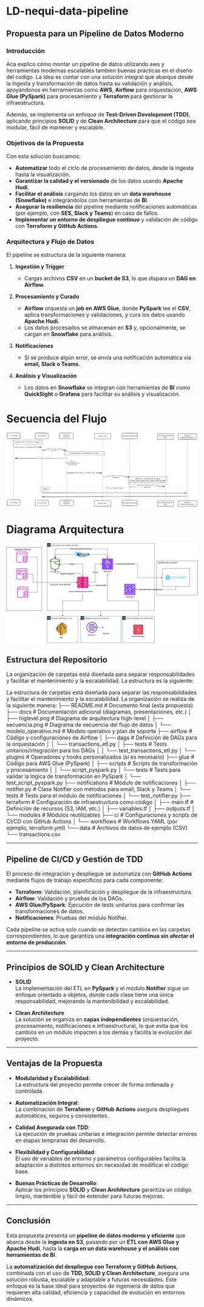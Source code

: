 # LD-nequi-data-pipeline

## Propuesta para un Pipeline de Datos Moderno

### Introducción

Aca explico cómo montar un pipeline de datos utilizando aws y herramientas modernas escalables tambien buenas prácticas en el diseño del codigo. La idea es contar con una solución integral que abarque desde la ingesta y transformación de datos hasta su validación y análisis, apoyándonos en herramientas como **AWS**, **Airflow** para orquestación, **AWS Glue (PySpark)** para procesamiento y **Terraform** para gestionar la infraestructura.

Además, se implementa un enfoque de **Test-Driven Development (TDD)**, aplicando principios **SOLID** y de **Clean Architecture** para que el código sea modular, fácil de mantener y escalable.

### Objetivos de la Propuesta

Con esta solución buscamos:

- **Automatizar** todo el ciclo de procesamiento de datos, desde la ingesta hasta la visualización.
- **Garantizar la calidad y el versionado** de los datos usando **Apache Hudi**.
- **Facilitar el análisis** cargando los datos en un **data warehouse (Snowflake)** e integrándolos con herramientas de **BI**.
- **Asegurar la resiliencia** del pipeline mediante notificaciones automáticas (por ejemplo, con **SES, Slack y Teams**) en caso de fallos.
- **Implementar un entorno de despliegue continuo** y validación de código con **Terraform y GitHub Actions**.

### Arquitectura y Flujo de Datos

El pipeline se estructura de la siguiente manera:

1. **Ingestión y Trigger**

   - Cargas archivos **CSV** en un **bucket de S3**, lo que dispara un **DAG en Airflow**.

2. **Procesamiento y Curado**

   - **Airflow** orquesta un **job en AWS Glue**, donde **PySpark** lee el **CSV**, aplica transformaciones y validaciones, y cura los datos usando **Apache Hudi**.
   - Los datos procesados se almacenan en **S3** y, opcionalmente, se cargan en **Snowflake** para análisis.

3. **Notificaciones**

   - Si se produce algún error, se envía una notificación automática vía **email, Slack o Teams**.

4. **Análisis y Visualización**
   - Los datos en **Snowflake** se integran con herramientas de **BI** como **QuickSight** o **Grafana** para facilitar su análisis y visualización.

# Secuencia del Flujo

![secuence](image.png)

# Diagrama Arquitectura

![arquitectura](arquitetcura.svg)

## Estructura del Repositorio

La organización de carpetas está diseñada para separar responsabilidades y facilitar el mantenimiento y la escalabilidad. La estructura es la siguiente:

La estructura de carpetas está diseñada para separar las responsabilidades y facilitar el mantenimiento y la escalabilidad. La organización se realiza de la siguiente manera:
├── README.md # Documento final (esta propuesta)
├── docs # Documentación adicional (diagramas, presentaciones, etc.)
│ ├── higlevel.png # Diagrama de arquitectura high-level
│ ├── secuencia.png # Diagrama de secuencia del flujo de datos
│ └── modelo_operativo.md # Modelo operativo y plan de soporte
├── airflow # Código y configuraciones de Airflow
│ ├── dags # Definición de DAGs para la orquestación
│ │ └── transactions_etl.py
│ ├── tests # Tests unitarios/integración para los DAGs
│ │ └── test_transactions_etl.py
│ └── plugins # Operadores y hooks personalizados (si es necesario)
├── glue # Código para AWS Glue (PySpark)
│ ├── scripts # Scripts de transformación y procesamiento
│ │ └── script_pyspark.py
│ └── tests # Tests para validar la lógica de transformación en PySpark
│ └── test_script_pyspark.py
├── notifications # Módulo de notificaciones
│ ├── notifier.py # Clase Notifier con métodos para email, Slack y Teams
│ └── tests # Tests para el módulo de notificaciones
│ └── test_notifier.py
├── terraform # Configuración de infraestructura como código
│ ├── main.tf # Definición de recursos (S3, IAM, etc.)
│ ├── variables.tf
│ ├── outputs.tf
│ └── modules # Módulos reutilizables
├── ci # Configuraciones y scripts de CI/CD con GitHub Actions
│ └── workflows # Workflows YAML (por ejemplo, terraform.yml)
└── data # Archivos de datos de ejemplo (CSV)
└── transactions.csv

---

## Pipeline de CI/CD y Gestión de TDD

El proceso de integración y despliegue se automatiza con **GitHub Actions** mediante flujos de trabajo específicos para cada componente:

- **Terraform**: Validación, planificación y despliegue de la infraestructura.
- **Airflow**: Validación y pruebas de los DAGs.
- **AWS Glue/PySpark**: Ejecución de tests unitarios para confirmar las transformaciones de datos.
- **Notificaciones**: Pruebas del módulo Notifier.

Cada pipeline se activa solo cuando se detectan cambios en las carpetas correspondientes, lo que garantiza una **integración continua sin afectar el entorno de producción**.

---

## Principios de SOLID y Clean Architecture

- **SOLID**  
  La implementación del ETL en **PySpark** y el módulo **Notifier** sigue un enfoque orientado a objetos, donde cada clase tiene una única responsabilidad, mejorando la mantenibilidad y escalabilidad.

- **Clean Architecture**  
  La solución se organiza en **capas independientes** (orquestación, procesamiento, notificaciones e infraestructura), lo que evita que los cambios en un módulo impacten a los demás y facilita la evolución del proyecto.

---

## Ventajas de la Propuesta

- **Modularidad y Escalabilidad**:  
  La estructura del proyecto permite crecer de forma ordenada y controlada.

- **Automatización Integral**:  
  La combinación de **Terraform** y **GitHub Actions** asegura despliegues automáticos, seguros y consistentes.

- **Calidad Asegurada con TDD**:  
  La ejecución de pruebas unitarias e integración permite detectar errores en etapas tempranas del desarrollo.

- **Flexibilidad y Configurabilidad**:  
  El uso de variables de entorno y parámetros configurables facilita la adaptación a distintos entornos sin necesidad de modificar el código base.

- **Buenas Prácticas de Desarrollo**:  
  Aplicar los principios **SOLID** y **Clean Architecture** garantiza un código limpio, mantenible y fácil de extender para futuras mejoras.

---

## Conclusión

Esta propuesta presenta un **pipeline de datos moderno y eficiente** que abarca desde la **ingesta en S3**, pasando por un **ETL con AWS Glue y Apache Hudi**, hasta la **carga en un data warehouse y el análisis con herramientas de BI**.

La **automatización del despliegue con Terraform y GitHub Actions**, combinada con el uso de **TDD, SOLID y Clean Architecture**, asegura una solución robusta, escalable y adaptable a futuras necesidades. Este enfoque es la base ideal para proyectos de ingeniería de datos que requieren alta calidad, eficiencia y capacidad de evolución en entornos dinámicos.
